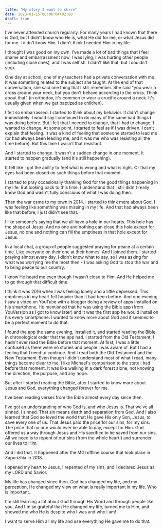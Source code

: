 ```yaml
---
title: "My story I want to share"
date: 2023-01-15T00:06:04+02:00
draft: true
---
```


I've never attended church regularly. For many years I had known that there is God, but I didn't know who He is, what He did for me, or what Jesus did for me. I didn't know Him. I didn't think I needed Him in my life.

I thought I was good on my own. I've made a lot of bad things that I feel shame and embarrassment now. I was lying, I was hurting other people (including close ones), and I was selfish. I didn't like that, but I couldn't stop.


One day at school, one of my teachers had a private conversation with me. It was something related to the subject she taught. At the end of that conversation, she said one thing that I still remember. She said "you wear a cross around your neck, but you don't behave according to the cross. Think about that" (in orthodox, it's common to wear a crucifix around a neck. It's usually given when we get baptized as children).

I felt so embarrassed. I started to think about my behavior. It didn't change immediately. I would say I continued to do many of the same bad things I was doing before. But I felt that I needed to change, that I had to change, I wanted to change. At some point, I started to feel as if I was driven. I can't explain that feeling. It was a kind of feeling that someone started to lead me (or had always been leading me, and it was me who was resisting all the time before). But this time I wasn't that resistant.

And I started to change. It wasn't a sudden change in one moment. It started to happen gradually (and it's still happening).

It felt like I got the ability to feel what is wrong and what is right. Or that my eyes had been closed on such things before that moment.

I started to pray occasionally thanking God for the good things happening in my life. But looking back to this time, I understand that I still didn't really know God and wasn't fully conscious of what I was doing then.


Then the war came to my town in 2014. I started to think more about God. I was feeling like something was missing in my life. And that had always been like that before, I just didn't see that.

I like someone's saying that we all have a hole in our hearts. This hole has the shape of Jesus. And no one and nothing can close this hole except for Jesus, no one and nothing can fill the emptiness in that hole except for Jesus.

In a local chat, a group of people suggested praying for peace at a certain time. Like everyone on their one at their homes. And I joined them. I started praying almost every day. I didn't know what to say, so I was asking for what was worrying me the most then - I was asking God to stop the war and to bring peace to our country.

I know He heard me even though I wasn't close to Him. And He helped me to go through that difficult time.


I think it was 2016 when I was feeling lonely and a little depressed. This emptiness in my heart felt heavier than it had been before. And one evening I saw a video on YouTube with a blogger doing a review of apps installed on his smartphone. He mentioned that he was using the Bible app (from YouVersion as I got to know later) and it was the first app he would install on his every smartphone. I wanted to know more about God and it seemed to be a perfect moment to do that.

I found the app the same evening, installed it, and started reading the Bible in chronological order that the app had. I started from the Old Testament. I hadn't ever read the Bible before that moment. At first, I was a little confused as there were no stories and people I was aware of. But I had a feeling that I need to continue. And I read both the Old Testament and the New Testament. Even though I didn't understand most of what I read, many things became clear to me. I like Michael's comparison to the state I had before that moment. It was like walking in a dark forest alone, not knowing the direction, the purpose, and any hope.

But after I started reading the Bible, after I started to know more about Jesus and God, everything changed forever for me.

I've been reading verses from the Bible almost every day since then.

I've got an understanding of who God is, and who Jesus is. That we've all sinned. I sinned. That sin means death and separation from God. And I also learned that God so loved the world that He gave His only Son, Jesus, to save every one of us. That Jesus paid the price for our sins, for my sins. The price that no one would ever be able to pay, except for Him. God offered us a way through Jesus and His sacrifice to be saved from our sins. All we need is to repent of our sins (from the whole heart!) and surrender our lives to Him.

And I did that. It happened after the MGI offline course that took place in Zaporizhia in 2018.

I opened my heart to Jesus, I repented of my sins, and I declared Jesus as my LORD and Savior.

My life has changed since then. God has changed my life, and my perception, He changed my view on what is really important in my life. Who is important.


I'm still learning a lot about God through His Word and through people like you. And I'm so grateful that He changed my life, turned me to Him, and showed me who He is despite who I was and who I am!

I want to serve Him all my life and use everything He gave me to do that.

